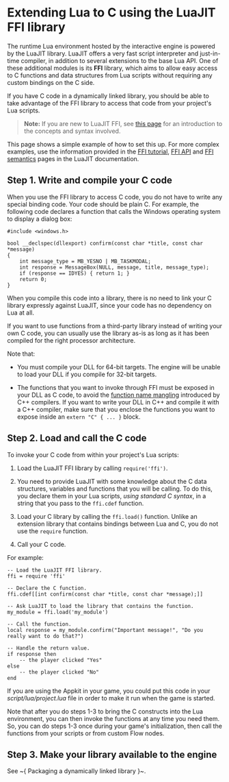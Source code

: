 # Extending Lua to C using the LuaJIT FFI library

The runtime Lua environment hosted by the interactive engine is powered by the LuaJIT library. LuaJIT offers a very fast script interpreter and just-in-time compiler, in addition to several extensions to the base Lua API. One of these additional modules is its **FFI** library, which aims to allow easy access to C functions and data structures from Lua scripts without requiring any custom bindings on the C side.

If you have C code in a dynamically linked library, you should be able to take advantage of the FFI library to access that code from your project's Lua scripts.

>	**Note:** If you are new to LuaJIT FFI, see [this page](http://luajit.org/ext_ffi.html) for an introduction to the concepts and syntax involved.

This page shows a simple example of how to set this up. For more complex examples, use the information provided in the [FFI tutorial](http://luajit.org/ext_ffi_tutorial.html), [FFI API](http://luajit.org/ext_ffi_api.html) and [FFI semantics](http://luajit.org/ext_ffi_semantics.html) pages in the LuaJIT documentation.

## Step 1. Write and compile your C code

When you use the FFI library to access C code, you do not have to write any special binding code. Your code should be plain C. For example, the following code declares a function that calls the Windows operating system to display a dialog box:

~~~{c}
#include <windows.h>

bool __declspec(dllexport) confirm(const char *title, const char *message)
{
	int message_type = MB_YESNO | MB_TASKMODAL;
    int response = MessageBox(NULL, message, title, message_type);
	if (response == IDYES) { return 1; }
	return 0;
}
~~~

When you compile this code into a library, there is no need to link your C library expressly against LuaJIT, since your code has no dependency on Lua at all.

If you want to use functions from a third-party library instead of writing your own C code, you can usually use the library as-is as long as it has been compiled for the right processor architecture.

Note that:

-	You must compile your DLL for 64-bit targets. The engine will be unable to load your DLL if you compile for 32-bit targets.

-	The functions that you want to invoke through FFI must be exposed in your DLL as C code, to avoid the [function name mangling](https://en.wikipedia.org/wiki/Name_mangling) introduced by C++ compilers. If you want to write your DLL in C++ and compile it with a C++ compiler, make sure that you enclose the functions you want to expose inside an `extern "C" { ... }` block.

## Step 2. Load and call the C code

To invoke your C code from within your project's Lua scripts:

1.	Load the LuaJIT FFI library by calling `require('ffi')`.

2.	You need to provide LuaJIT with some knowledge about the C data structures, variables and functions that you will be calling. To do this, you declare them in your Lua scripts, *using standard C syntax*, in a string that you pass to the `ffi.cdef` function.

3.	Load your C library by calling the `ffi.load()` function. Unlike an extension library that contains bindings between Lua and C, you do not use the `require` function.

4.	Call your C code.

For example:

~~~{lua}
-- Load the LuaJIT FFI library.
ffi = require 'ffi'

-- Declare the C function.
ffi.cdef[[int confirm(const char *title, const char *message);]]

-- Ask LuaJIT to load the library that contains the function.
my_module = ffi.load('my_module')

-- Call the function.
local response = my_module.confirm("Important message!", "Do you really want to do that?")

-- Handle the return value.
if response then
	-- the player clicked "Yes"
else
	-- the player clicked "No"
end
~~~

If you are using the Appkit in your game, you could put this code in your *script/lua/project.lua* file in order to make it run when the game is started.

Note that after you do steps 1-3 to bring the C constructs into the Lua environment, you can then invoke the functions at any time you need them. So, you can do steps 1-3 once during your game's initialization, then call the functions from your scripts or from custom Flow nodes.

## Step 3. Make your library available to the engine

See ~{ Packaging a dynamically linked library }~.
